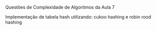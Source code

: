 Questões de Complexidade de Algoritmos da Aula 7

Implementação de tabela hash utilizando: cukoo hashing e robin rood hashing
